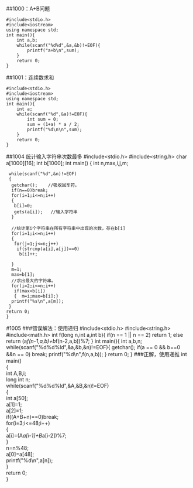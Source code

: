 ##1000：A+B问题
		
	#include<stdio.h>
	#include<iostream>
	using namespace std;
	int main(){
		int a,b;
		while(scanf("%d%d",&a,&b)!=EOF){
			printf("a+b\n",sum);
		}
		return 0;
	}


##1001：连续数求和

	#include<stdio.h>
	#include<iostream>
	using namespace std;
	int main(){
		int a;
		while(scanf("%d",&a)!=EOF){
			int sum = 0;
			sum = (1+a) * a / 2; 
			printf("%d\n\n",sum);
		}
		return 0;
	}
 
##1004 统计输入字符串次数最多
	#include<stdio.h>
	#include<string.h>
	char a[1000][16];
	int b[1000];
	int main()
	{
	 int n,max,i,j,m;
	  
	 while(scanf("%d",&n)!=EOF)
	 { 
	  getchar();    //吸收回车符。
	  if(n==0)break;
	  for(i=1;i<=n;i++)
	  {
	   b[i]=0;
	   gets(a[i]);   //输入字符串
	  }
	   
	  //统计第i个字符串在所有字符串中出现的次数，存在b[i]
	  for(i=1;i<=n;i++)
	  {
	   for(j=1;j<=n;j++)
	    if(strcmp(a[i],a[j])==0)   
	     b[i]++;
	   
	  }
	  m=1;
	  max=b[1];
	  //求出最大的字符串。
	  for(i=2;i<=n;i++)
	   if(max<b[i])
	   {  m=i;max=b[i];}
	  printf("%s\n",a[m]);
	 }
	return 0;
	}
#1005
###错误解法：使用递归
	#include<stdio.h>
	#include<string.h>
	#include<math.h>
	int f(long n,int a,int b){
		if(n == 1 || n == 2)
			return 1;
		else
			return (a*f(n-1,a,b)+b*f(n-2,a,b))%7;
	}
	int main(){
		int a,b,n;
		while(scanf("%d%d%ld",&a,&b,&n)!=EOF){
			getchar();
			if(a == 0 && b==0 &&n == 0)
				break;
			printf("%d\n",f(n,a,b));
		}
		return 0;
	}
###正解，使用递推
	int main()  
	{  
	    int    A,B,i;  
	    long int n;  
	    while(scanf("%d%d%ld",&A,&B,&n)!=EOF)  
	    {  
	        int a[50];  
	        a[1]=1;  
	        a[2]=1;  
	        if((A+B+n)==0)break;  
	        for(i=3;i<=48;i++)  
	        {  
	            a[i]=(A*a[i-1]+B*a[i-2])%7;  
	        }  
	        n=n%48;  
	        a[0]=a[48];  
	        printf("%d\n",a[n]);  
	    }  
	    return 0;  
	}  